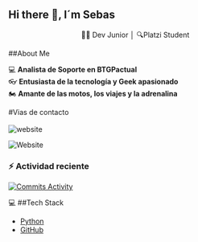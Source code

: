 ## Hi there 👋, I´m Sebas

<p align='center'> 👨‍💻 Dev Junior │ 🔍Platzi Student

##About Me

:computer: **Analista de Soporte en BTGPactual**<br>
:eyeglasses: **Entusiasta de la tecnología y Geek apasionado**<br>
:motorcycle: **Amante de las motos, los viajes y la adrenalina**<br>

#Vias de contacto <br><br>
![website](https://img.shields.io/badge/jagudelocastro19.com-up-green?style=for-the-badge)<br>

![Website](https://img.shields.io/website?url=https%3A%2F%2Fwww.linkedin.com%2Fin%2Fjohn-sebastian-agudelo-castro-2635b5141%2F)

### :zap: Actividad reciente

[![Commits Activity](https://img.shields.io/github/commit-activity/w/jagudelocastro19/jagudelocastro19)](https://github.com/jagudelocastro19/jagudelocastro19)

:computer: ##Tech Stack

- [Python](https://www.python.org/)
- [GitHub](https://github.com/)



<!--START_SECTION:activity-->

<!--END_SECTION:activity-->

<!--RECENT_ACTIVITY:last_update-->
<!--RECENT_ACTIVITY:last_update_end-->

